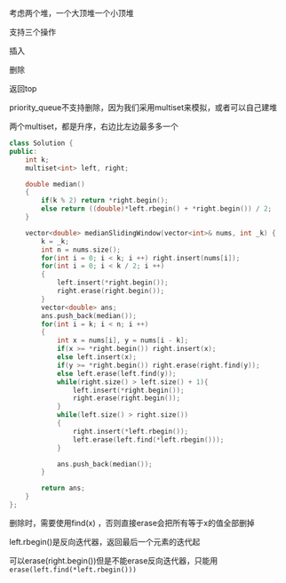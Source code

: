 考虑两个堆，一个大顶堆一个小顶堆

支持三个操作

插入

删除

返回top

priority_queue不支持删除，因为我们采用multiset来模拟，或者可以自己建堆

两个multiset，都是升序，右边比左边最多多一个

```c++
class Solution {
public:
    int k;
    multiset<int> left, right;

    double median()
    {
        if(k % 2) return *right.begin();
        else return ((double)*left.rbegin() + *right.begin()) / 2;
    }

    vector<double> medianSlidingWindow(vector<int>& nums, int _k) {
        k = _k;
        int n = nums.size();
        for(int i = 0; i < k; i ++) right.insert(nums[i]);
        for(int i = 0; i < k / 2; i ++)
        {
            left.insert(*right.begin());
            right.erase(right.begin());
        }
        vector<double> ans;
        ans.push_back(median());
        for(int i = k; i < n; i ++)
        {
            int x = nums[i], y = nums[i - k];
            if(x >= *right.begin()) right.insert(x);
            else left.insert(x);
            if(y >= *right.begin()) right.erase(right.find(y));
            else left.erase(left.find(y));
            while(right.size() > left.size() + 1){
                left.insert(*right.begin());
                right.erase(right.begin());
            }
            while(left.size() > right.size())
            {
                right.insert(*left.rbegin());
                left.erase(left.find(*left.rbegin()));
            }

            ans.push_back(median());
        }

        return ans;
    }
};
```

删除时，需要使用find(x) ，否则直接erase会把所有等于x的值全部删掉

left.rbegin()是反向迭代器，返回最后一个元素的迭代起

可以erase(right.begin())但是不能erase反向迭代器，只能用`erase(left.find(*left.rbegin()))`